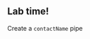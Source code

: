 <!-- .slide: data-background="url('img/lab2.jpg')" -->
<!-- .slide: class="lab" -->

## Lab time!

Create a `contactName` pipe